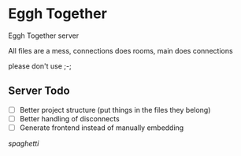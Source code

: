 # Eggh Together

Eggh Together server

All files are a mess, connections does rooms, main does connections

please don't use ;-;

## Server Todo
- [ ] Better project structure (put things in the files they belong)
- [ ] Better handling of disconnects
- [ ] Generate frontend instead of manually embedding

_spaghetti_